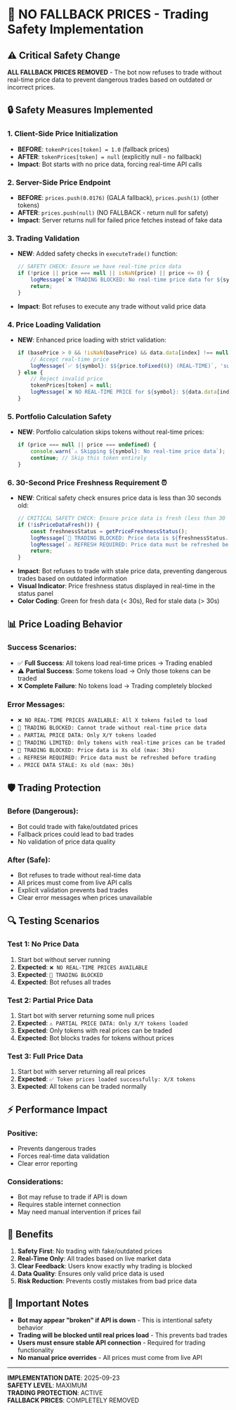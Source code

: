 # 🚫 NO FALLBACK PRICES - Trading Safety Implementation

## ⚠️ Critical Safety Change
**ALL FALLBACK PRICES REMOVED** - The bot now refuses to trade without real-time price data to prevent dangerous trades based on outdated or incorrect prices.

## 🔒 Safety Measures Implemented

### 1. **Client-Side Price Initialization**
- **BEFORE**: `tokenPrices[token] = 1.0` (fallback prices)
- **AFTER**: `tokenPrices[token] = null` (explicitly null - no fallback)
- **Impact**: Bot starts with no price data, forcing real-time API calls

### 2. **Server-Side Price Endpoint**
- **BEFORE**: `prices.push(0.0176)` (GALA fallback), `prices.push(1)` (other tokens)
- **AFTER**: `prices.push(null)` (NO FALLBACK - return null for safety)
- **Impact**: Server returns null for failed price fetches instead of fake data

### 3. **Trading Validation**
- **NEW**: Added safety checks in `executeTrade()` function:
  ```javascript
  // SAFETY CHECK: Ensure we have real-time price data
  if (!price || price === null || isNaN(price) || price <= 0) {
      logMessage(`❌ TRADING BLOCKED: No real-time price data for ${symbol}`, 'error');
      return;
  }
  ```
- **Impact**: Bot refuses to execute any trade without valid price data

### 4. **Price Loading Validation**
- **NEW**: Enhanced price loading with strict validation:
  ```javascript
  if (basePrice > 0 && !isNaN(basePrice) && data.data[index] !== null) {
      // Accept real-time price
      logMessage(`✅ ${symbol}: $${price.toFixed(6)} (REAL-TIME)`, 'success');
  } else {
      // Reject invalid price
      tokenPrices[token] = null;
      logMessage(`❌ NO REAL-TIME PRICE for ${symbol}: ${data.data[index]}`, 'error');
  }
  ```

### 5. **Portfolio Calculation Safety**
- **NEW**: Portfolio calculation skips tokens without real-time prices:
  ```javascript
  if (price === null || price === undefined) {
      console.warn(`⚠️ Skipping ${symbol}: No real-time price data`);
      continue; // Skip this token entirely
  }
  ```

### 6. **30-Second Price Freshness Requirement** ⏰
- **NEW**: Critical safety check ensures price data is less than 30 seconds old:
  ```javascript
  // CRITICAL SAFETY CHECK: Ensure price data is fresh (less than 30 seconds old)
  if (!isPriceDataFresh()) {
      const freshnessStatus = getPriceFreshnessStatus();
      logMessage(`🚫 TRADING BLOCKED: Price data is ${freshnessStatus.age} old (max: 30s)`, 'error');
      logMessage(`⚠️ REFRESH REQUIRED: Price data must be refreshed before trading`, 'warning');
      return;
  }
  ```
- **Impact**: Bot refuses to trade with stale price data, preventing dangerous trades based on outdated information
- **Visual Indicator**: Price freshness status displayed in real-time in the status panel
- **Color Coding**: Green for fresh data (< 30s), Red for stale data (> 30s)

## 📊 Price Loading Behavior

### **Success Scenarios:**
- ✅ **Full Success**: All tokens load real-time prices → Trading enabled
- ⚠️ **Partial Success**: Some tokens load → Only those tokens can be traded
- ❌ **Complete Failure**: No tokens load → Trading completely blocked

### **Error Messages:**
- `❌ NO REAL-TIME PRICES AVAILABLE: All X tokens failed to load`
- `🚫 TRADING BLOCKED: Cannot trade without real-time price data`
- `⚠️ PARTIAL PRICE DATA: Only X/Y tokens loaded`
- `🚫 TRADING LIMITED: Only tokens with real-time prices can be traded`
- `🚫 TRADING BLOCKED: Price data is Xs old (max: 30s)`
- `⚠️ REFRESH REQUIRED: Price data must be refreshed before trading`
- `⚠️ PRICE DATA STALE: Xs old (max: 30s)`

## 🛡️ Trading Protection

### **Before (Dangerous):**
- Bot could trade with fake/outdated prices
- Fallback prices could lead to bad trades
- No validation of price data quality

### **After (Safe):**
- Bot refuses to trade without real-time data
- All prices must come from live API calls
- Explicit validation prevents bad trades
- Clear error messages when prices unavailable

## 🔍 Testing Scenarios

### **Test 1: No Price Data**
1. Start bot without server running
2. **Expected**: `❌ NO REAL-TIME PRICES AVAILABLE`
3. **Expected**: `🚫 TRADING BLOCKED`
4. **Expected**: Bot refuses all trades

### **Test 2: Partial Price Data**
1. Start bot with server returning some null prices
2. **Expected**: `⚠️ PARTIAL PRICE DATA: Only X/Y tokens loaded`
3. **Expected**: Only tokens with real prices can be traded
4. **Expected**: Bot blocks trades for tokens without prices

### **Test 3: Full Price Data**
1. Start bot with server returning all real prices
2. **Expected**: `✅ Token prices loaded successfully: X/X tokens`
3. **Expected**: All tokens can be traded normally

## ⚡ Performance Impact

### **Positive:**
- Prevents dangerous trades
- Forces real-time data validation
- Clear error reporting

### **Considerations:**
- Bot may refuse to trade if API is down
- Requires stable internet connection
- May need manual intervention if prices fail

## 🎯 Benefits

1. **Safety First**: No trading with fake/outdated prices
2. **Real-Time Only**: All trades based on live market data
3. **Clear Feedback**: Users know exactly why trading is blocked
4. **Data Quality**: Ensures only valid price data is used
5. **Risk Reduction**: Prevents costly mistakes from bad price data

## 🚨 Important Notes

- **Bot may appear "broken" if API is down** - This is intentional safety behavior
- **Trading will be blocked until real prices load** - This prevents bad trades
- **Users must ensure stable API connection** - Required for trading functionality
- **No manual price overrides** - All prices must come from live API

---

**IMPLEMENTATION DATE**: 2025-09-23  
**SAFETY LEVEL**: MAXIMUM  
**TRADING PROTECTION**: ACTIVE  
**FALLBACK PRICES**: COMPLETELY REMOVED

